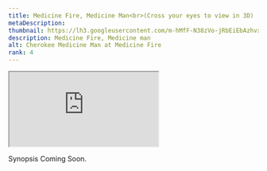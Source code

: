 ```yaml
---
title: Medicine Fire, Medicine Man<br>(Cross your eyes to view in 3D)
metaDescription: 
thumbnail: https://lh3.googleusercontent.com/m-hMfF-N38zVo-jRbEiEbAzhvxLbuSVlKNE9RTzoIZI-Y2lxVSyf0XamFSH2d_LHgB0Rl-yPYEqBidMqYA8jaq1BLxFvdkD-GgirN1DiA226m9-lA33iWbNVPh_Xp98NTZYjAalF=w2400
description: Medicine Fire, Medicine man
alt: Cherokee Medicine Man at Medicine Fire
rank: 4
---
```



<iframe src="https://www.youtube.com/embed/v0Sq_fqir3c" class="youtube-iframe"></iframe>

Synopsis Coming Soon.